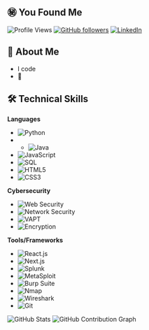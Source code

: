 ## :secret: You Found Me 	
<!--
**AresIntrepid/AresIntrepid** is a ✨ _special_ ✨ repository because its `README.md` (this file) appears on your GitHub profile.

Here are some ideas to get you started:


- 🔭 I’m currently working on ...
- 🌱 I’m currently learning ...
- 👯 I’m looking to collaborate on ...
- 🤔 I’m looking for help with ...
- 💬 Ask me about ...
- 📫 How to reach me: ...
- 😄 Pronouns: ...
- ⚡ Fun fact: ...
-->
![Profile Views](https://komarev.com/ghpvc/?username=AresIntrepid&style=flat-square&color=green)
[![GitHub followers](https://img.shields.io/github/followers/AresIntrepid?label=Follow&style=social)](https://github.com/AresIntrepid/?tab=follow)
[![LinkedIn](https://img.shields.io/badge/LinkedIn-Connect-blue?style=social&logo=linkedin)](https://www.linkedin.com/in/arnav-kumar-1b63382b3/)

## :izakaya_lantern: About Me 
- I code
- :bridge_at_night:

## 🛠️ Technical Skills

**Languages**
- ![Python](https://img.shields.io/badge/-Python-000?style=flat&logo=python)
- - ![Java](https://img.shields.io/badge/-Java-007396?style=flat-square&logo=java&logoColor=white)
- ![JavaScript](https://img.shields.io/badge/-JavaScript-000?style=flat&logo=javascript)
- ![SQL](https://img.shields.io/badge/-SQL-000?style=flat&logo=mysql)
- ![HTML5](https://img.shields.io/badge/-HTML5-000?style=flat&logo=html5)
- ![CSS3](https://img.shields.io/badge/-CSS3-000?style=flat&logo=css3)

**Cybersecurity**
- ![Web Security](https://img.shields.io/badge/-Web%20Security-000?style=flat&logo=security)
- ![Network Security](https://img.shields.io/badge/-Network%20Security-000?style=flat&logo=cisco)
- ![VAPT](https://img.shields.io/badge/-VAPT-000?style=flat&logo=hack-the-box)
- ![Encryption](https://img.shields.io/badge/-Encryption-000?style=flat&logo=lock)

**Tools/Frameworks**
- ![React.js](https://img.shields.io/badge/-React.js-61DAFB?style=flat-square&logo=react&logoColor=black)
- ![Next.js](https://img.shields.io/badge/-Next.js-000000?style=flat-square&logo=next.js&logoColor=white)
- ![Splunk](https://img.shields.io/badge/-Splunk-000000?style=flat-square&logo=splunk&logoColor=white)
- ![MetaSploit](https://img.shields.io/badge/-MetaSploit-000?style=flat&logo=metasploit)
- ![Burp Suite](https://img.shields.io/badge/-Burp%20Suite-000?style=flat&logo=burp-suite)
- ![Nmap](https://img.shields.io/badge/-Nmap-000?style=flat&logo=nmap)
- ![Wireshark](https://img.shields.io/badge/-Wireshark-000?style=flat&logo=wireshark)
- ![Git](https://img.shields.io/badge/-Git-000?style=flat&logo=git)

![GitHub Stats](https://github-readme-stats.vercel.app/api?username=AresIntrepid&show_icons=true&theme=radical)
![GitHub Contribution Graph](https://github-readme-activity-graph.vercel.app/graph?username=AresIntrepid&theme=dracula)


